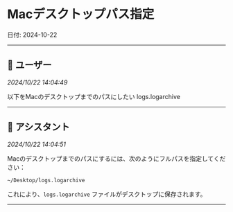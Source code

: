 # Macデスクトップパス指定

日付: 2024-10-22

---

## 👤 ユーザー
*2024/10/22 14:04:49*

以下をMacのデスクトップまでのパスにしたい
logs.logarchive

---

## 🤖 アシスタント
*2024/10/22 14:04:51*

Macのデスクトップまでのパスにするには、次のようにフルパスを指定してください：

```bash
~/Desktop/logs.logarchive
```

これにより、`logs.logarchive` ファイルがデスクトップに保存されます。

---
